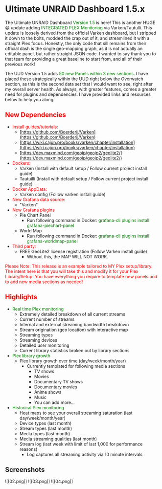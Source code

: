 # Ultimate UNRAID Dashboard 1.5.x
The Ultimate UNRAID Dashboard <span style="color:green">Version 1.5</span> is here! This is another HUGE 😁 update adding <span style="color:green">INTEGRATED PLEX Monitoring</span> via Varken/Tautulli. This update is loosely derived from the official Varken dashboard, but I stripped it down to the bolts, modded the crap out of it, and streamlined it with a straight Plex focus. Honestly, the only code that sill remains from their official dash is the single geo-mapping graph, as it is not actually an editable panel, but rather straight JSON code. I wanted to say thank you to that team for providing a great baseline to start from, and all of their previous work!

The UUD Version 1.5 adds <span style="color:green">50 new Panels within 3 new sections</span>. I have placed these strategically within the UUD right below the Overwatch section, as this is the second data set that I would want to see, right after my overall server health. As always, with greater features, comes a greater need for plugins and dependencies. I have provided links and resources below to help you along.

## <span style="color:red">New Dependencies</span>

* <span style="color:red">Install guides/tutorials:</span>
    * [https://github.com/Boerderij/Varken](https://github.com/Boerderij/Varken)
    * [https://wiki.cajun.pro/books/varken/chapter/installation](https://wiki.cajun.pro/books/varken/chapter/installation)
    * [https://dev.maxmind.com/geoip/geoip2/geolite2/](https://dev.maxmind.com/geoip/geoip2/geolite2/)
* <span style="color:red">Dockers:</span>
    * Varken (Install with default setup / Follow current project install guide)
    * Tautuilli (Install with default setup / Follow current project install guide)
* <span style="color:red">Docker AppData:</span>
    * Varken config (Follow varken install guide)
* <span style="color:red">New Grafana data source:</span>
    * "Varken"
* <span style="color:red">New Grafana plugins</span>
    * Pie Chart Panel
        * Run following command in Docker: <span style="color:green">grafana-cli plugins install grafana-piechart-panel</span>
    * World Map
        * Run following command in Docker: <span style="color:green">grafana-cli plugins install grafana-worldmap-panel</span>
* <span style="color:red">Third party:</span>
    * FREE GeoLite2 license registration (Follow Varken install guide)
        * Without this, the MAP WILL NOT WORK.

<span style="color:red">Please Note: This release is an example tailored to MY Plex setup/library. The intent here is that you will take this and modify it for your Plex Library/Setup. You have everything you require to template new panels and to add new media sections as needed!</span>

## <span style="color:red">Highlights</span>

* <span style="color:green">Real time Plex monitoring</span>
    * Extremely detailed breakdown of all current streams
    * Current number of streams
    * Internal and external streaming bandwidth breakdown
    * Stream origination (geo location) with interactive map
    * Streaming types
    * Streaming devices
    * Detailed user monitoring
    * Current library statistics broken out by library sections
* <span style="color:green">Plex library growth</span>
    * Plex library growth over time (day/week/month/year)
        * Currently templated for following media sections
            * TV shows
            * Movies
            * Documentary TV shows
            * Documentary movies
            * Anime shows
            * Music
            * You can add more...
* <span style="color:green">Historical Plex monitoring</span>
    * Heat maps to see your overall streaming saturation (last day/week/month/year)
    * Device types (last month)
    * Stream types (last month)
    * Media types (last month)
    * Media streaming qualities (last month)
    * Stream log (last week with limit of last 1,000 for performance reasons)
        * Log captures all streaming activity via 10 minute intervals

## Screenshots
![[02.png]]
![[03.png]]
![[04.png]]